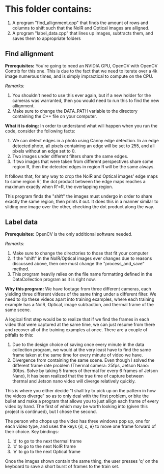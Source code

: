 # This folder contains:
1. A program "find_allignment.cpp" that finds the amount of rows and columns to shift such that the NoIR and Optical images are alligned.
2. A program "label_data.cpp" that lines up images, subtracts them, and saves them to appropriate folders

## Find allignment

$\textbf{Prerequisites:}$
You're going to need an NVIDIA GPU, OpenCV with OpenCV Contrib for this one. This is due to the fact that we need to iterate over a 4k image numerous times, and is simply impractical to compute on the CPU.

$\textit{Remarks:}$
1. You shouldn't need to use this ever again, but if a new holder for the cameras was warranted, then you would need to run this to find the new allignment.
2. Make sure to change the DATA_PATH variable to the directory containing the C++ file on your computer.

$\textbf{What it is doing:}$
In order to understand what will happen when you run the code, consider the following facts:
1. We can detect edges in a photo using Canny edge detection. In an edge detected photo, all pixels containing an edge will be set to 255, and all pixels without an edge set to 0.
2. Two images under different filters share the same edges.
3. If two images that were taken from different perspectives share some region R, then the detected edges in region R will be the same always.

It follows that, for any way to crop the NoIR and Optical images' edge maps to some region R', the dot product between the edge maps reaches a maximum exactly when R'=R, the overlapping region.

This program finds the "shift" the images must undergo in order to share exactly the same region, then prints it out. It does this in a manner similar to sliding one image over the other, checking the dot product along the way.

## Label data

$\textbf{Prerequisites:}$
OpenCV is the only additional software needed.

$\textit{Remarks:}$
1. Make sure to change the directories to those that fit your computer
2. If the "shift" in the NoIR/Optical images ever changes due to reasons discussed above, then one must change the "process_and_save" method.
3. This program heavily relies on the file name formatting defined in the DataCollection program as it is right now.

$\textbf{Why this program:}$
We have footage from three different cameras, each yielding three different videos of the same thing under a different filter. We need to rip these videos apart into training examples, where each training example has a NoIR, Optical, image subtraction, and thermal frame of the same scene.

A logical first step would be to realize that if we find the frames in each video that were captured at the same time, we can just resume from there and recover all of the training examples at once. There are a couple of pitfalls to this:
1. Due to the design choice of saving once every minute in the data collection program, we would at the very least have to find the same frame taken at the same time for every minute of video we have.
2. Divergence from containing the same scene. Even though I solved the different frame rate problem (Thermal camera: 25fps, Jetson Nano: 30fps. Solve by taking 5 frames of thermal for every 6 frames of Jetson Nano), It has been realized that the true time of capture between thermal and Jetson nano video will diverge relatively quickly.

This is where you either decide "I shall try to pick up on the pattern in how the videos diverge" so as to only deal with the first problem, or bite the bullet and make a program that allows you to just allign each frame of every video by hand. The first of which may be worth looking into (given this project is continued), but I chose the second. 

The person who chops up the video has three windows pop up, one for each video type, and uses the keys {d, c, e} to move one frame forward of their choice.
Key bindings:
1. 'd' to go to the next thermal frame
2. 'c' to go to the next NoIR frame
3. 'e' to go to the next Optical frame

Once the images shown contain the same thing, the user presses 'q' on the keyboard to save a short burst of frames to the train set.


